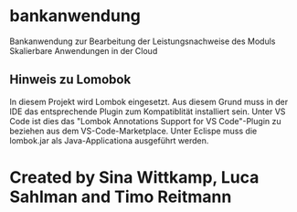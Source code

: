 # bankanwendung
Bankanwendung zur Bearbeitung der Leistungsnachweise des Moduls Skalierbare Anwendungen in der Cloud

## Hinweis zu Lomobok
In diesem Projekt wird Lombok eingesetzt. Aus diesem Grund muss in der IDE das entsprechende Plugin zum Kompatiblität installiert sein. Unter VS Code ist dies das "Lombok Annotations Support for VS Code"-Plugin zu beziehen aus dem VS-Code-Marketplace. Unter Eclispe muss die lombok.jar als Java-Applicationa ausgeführt werden. 

# Created by Sina Wittkamp, Luca Sahlman and Timo Reitmann

